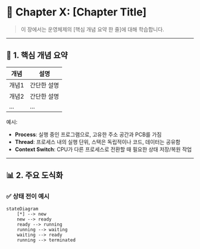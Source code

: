 # 📘 Chapter X: [Chapter Title]

> 이 장에서는 운영체제의 [핵심 개념 요약 한 줄]에 대해 학습합니다.

---

## 📌 1. 핵심 개념 요약

| 개념  | 설명        |
| ----- | ----------- |
| 개념1 | 간단한 설명 |
| 개념2 | 간단한 설명 |
| ...   | ...         |

예시:

- **Process**: 실행 중인 프로그램으로, 고유한 주소 공간과 PCB를 가짐
- **Thread**: 프로세스 내의 실행 단위, 스택은 독립적이나 코드, 데이터는 공유함
- **Context Switch**: CPU가 다른 프로세스로 전환할 때 필요한 상태 저장/복원 작업

---

## 📊 2. 주요 도식화

### ✅ 상태 전이 예시

```mermaid
stateDiagram
    [*] --> new
    new --> ready
    ready --> running
    running --> waiting
    waiting --> ready
    running --> terminated
```
